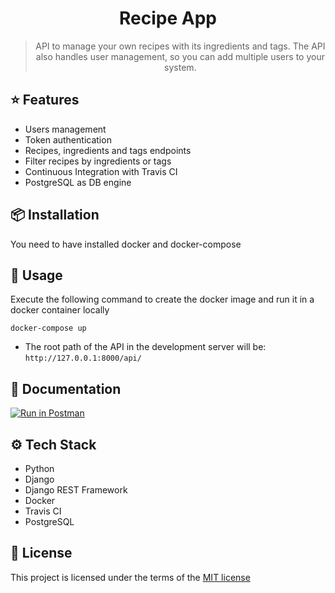 <div align="center">
  <h1>Recipe App</h1>
  <blockquote>API to manage your own recipes with its ingredients and tags. The API also handles user management, so you can add multiple users to your system.</blockquote>
</div>

## ⭐️ Features

- Users management
- Token authentication
- Recipes, ingredients and tags endpoints
- Filter recipes by ingredients or tags
- Continuous Integration with Travis CI
- PostgreSQL as DB engine

## 📦 Installation

You need to have installed docker and docker-compose

## 🚀 Usage

Execute the following command to create the docker image and run it in a docker container locally

```
docker-compose up
```

- The root path of the API in the development server will be: `http://127.0.0.1:8000/api/`

## 📜 Documentation

[![Run in Postman](https://run.pstmn.io/button.svg)](https://app.getpostman.com/run-collection/620d20de220526d5f289)

## ⚙️ Tech Stack

- Python
- Django
- Django REST Framework
- Docker
- Travis CI
- PostgreSQL

## 📝 License

This project is licensed under the terms of the
[MIT license](/LICENSE)
